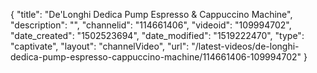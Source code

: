 {
    "title": "De'Longhi Dedica Pump Espresso &amp; Cappuccino Machine",
    "description": "",
    "channelid": "114661406",
    "videoid": "109994702",
    "date_created": "1502523694",
    "date_modified": "1519222470",
    "type": "captivate",
    "layout": "channelVideo",
    "url": "\/latest-videos\/de-longhi-dedica-pump-espresso-cappuccino-machine\/114661406-109994702"
}